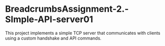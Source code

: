 # BreadcrumbsAssignment-2.-SImple-API-server01

This project implements a simple TCP server that communicates with clients using a custom handshake and API commands.
